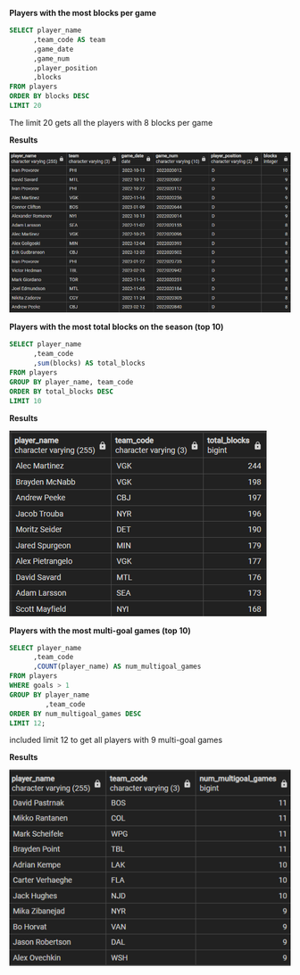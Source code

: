 **Players with the most blocks per game**
```SQL
SELECT player_name
	  ,team_code AS team
	  ,game_date
	  ,game_num
	  ,player_position
	  ,blocks
FROM players 
ORDER BY blocks DESC
LIMIT 20
```

The limit 20 gets all the players with 8 blocks per game

**Results**

![Alt text](image.png)


**Players with the most total blocks on the season (top 10)**
```SQL
SELECT player_name
	  ,team_code
	  ,sum(blocks) AS total_blocks
FROM players 
GROUP BY player_name, team_code
ORDER BY total_blocks DESC
LIMIT 10
```

**Results**

![Alt text](image-1.png)


**Players with the most multi-goal games (top 10)**

```SQL 
SELECT player_name
	  ,team_code
	  ,COUNT(player_name) AS num_multigoal_games
FROM players 
WHERE goals > 1
GROUP BY player_name
		 ,team_code
ORDER BY num_multigoal_games DESC
LIMIT 12;
```

included limit 12 to get all players with 9 multi-goal games

**Results**

![Alt text](image-2.png)




